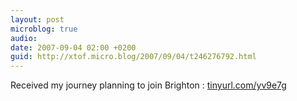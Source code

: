 ```yaml
---
layout: post
microblog: true
audio: 
date: 2007-09-04 02:00 +0200
guid: http://xtof.micro.blog/2007/09/04/t246276792.html
---
```

Received my journey planning to join Brighton : [tinyurl.com/yv9e7g](http://tinyurl.com/yv9e7g)
